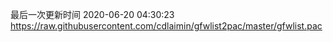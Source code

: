 最后一次更新时间 2020-06-20 04:30:23
https://raw.githubusercontent.com/cdlaimin/gfwlist2pac/master/gfwlist.pac

